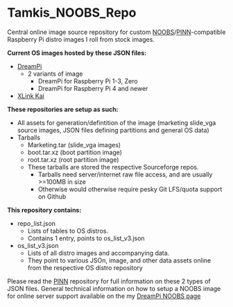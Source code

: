 # Tamkis_NOOBS_Repo
Central online image source repository for custom [NOOBS](https://www.raspberrypi.org/downloads/noobs/)/[PINN](https://github.com/procount/pinn)-compatible Raspberry Pi distro images I roll from stock images.
 
**Current OS images hosted by these JSON files:**
- [DreamPi](https://sourceforge.net/projects/dreampi-noobs/)
  - 2 variants of image
    - DreamPi for Raspberry Pi 1-3, Zero
	- DreamPi for Raspberry Pi 4 and newer
- [XLink Kai](https://sourceforge.net/projects/xlink-kai-noobs/upload/)

**These repositories are setup as such:**
- All assets for generation/defintition of the image (marketing slide_vga source images, JSON files defining partitions and general OS data)
- Tarballs
  - Marketing.tar (slide_vga images)
  - boot.tar.xz (boot partition image)
  - root.tar.xz (root partition image)
  - These tarballs are stored the respective Sourceforge repos.
     - Tarballs need server/internet raw file access, and are usually >=100MB in size
	 - Otherwise would otherwise require pesky Git LFS/quota support on Github

**This repository contains:**
- repo_list.json
  - Lists of tables to OS distros.
  - Contains 1 entry, points to os_list_v3.json
- os_list_v3.json
  - Lists of all distro images and accompanying data.
  - They point to various JSOn, image, and other data assets online from the respective OS distro repository

Please read the [PINN](https://github.com/procount/pinn) repository for full information on these 2 types of JSON files.
General technical information on how to setup a NOOBS image for online server support available on the my [DreamPi NOOBS page](http://www.eaglesoftltd.com/retro/dc/dreampi-noobs)